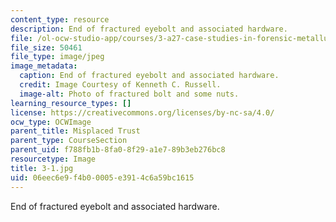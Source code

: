 ```yaml
---
content_type: resource
description: End of fractured eyebolt and associated hardware.
file: /ol-ocw-studio-app/courses/3-a27-case-studies-in-forensic-metallurgy-fall-2007/06eec6e9f4b00005e3914c6a59bc1615_3-1.jpg
file_size: 50461
file_type: image/jpeg
image_metadata:
  caption: End of fractured eyebolt and associated hardware.
  credit: Image Courtesy of Kenneth C. Russell.
  image-alt: Photo of fractured bolt and some nuts.
learning_resource_types: []
license: https://creativecommons.org/licenses/by-nc-sa/4.0/
ocw_type: OCWImage
parent_title: Misplaced Trust
parent_type: CourseSection
parent_uid: f788fb1b-8fa0-8f29-a1e7-89b3eb276bc8
resourcetype: Image
title: 3-1.jpg
uid: 06eec6e9-f4b0-0005-e391-4c6a59bc1615
---
```

End of fractured eyebolt and associated hardware.